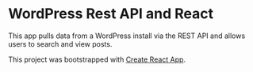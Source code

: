 # WordPress Rest API and React

This app pulls data from a WordPress install via the REST API and allows users to search and view posts.



This project was bootstrapped with [Create React App](https://github.com/facebookincubator/create-react-app).